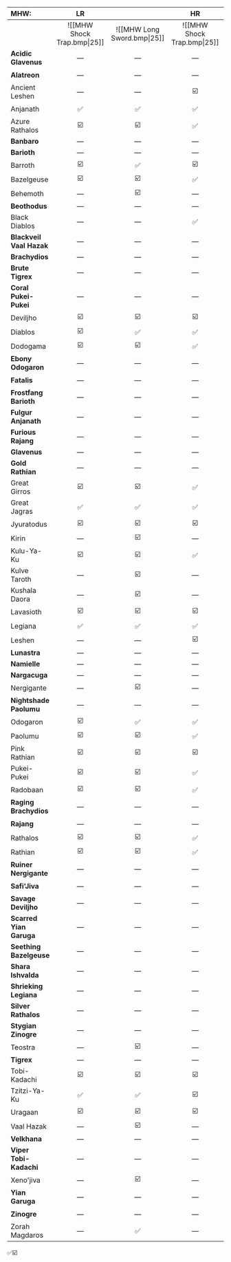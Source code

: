 
| MHW:                     |             LR              |                             |             HR              |                             |             MR              |                             |
| :----------------------- | :-------------------------: | :-------------------------: | :-------------------------: | :-------------------------: | :-------------------------: | :-------------------------: |
|                          | ![[MHW Shock Trap.bmp\|25]] | ![[MHW Long Sword.bmp\|25]] | ![[MHW Shock Trap.bmp\|25]] | ![[MHW Long Sword.bmp\|25]] | ![[MHW Shock Trap.bmp\|25]] | ![[MHW Long Sword.bmp\|25]] |
| **Acidic Glavenus**      |              —              |              —              |              —              |              —              |              ✅              |              ✅              |
| **Alatreon**             |              —              |              —              |              —              |              —              |              —              |             ☑️              |
| Ancient Leshen           |              —              |              —              |             ☑️              |             ☑️              |              —              |              —              |
| Anjanath                 |              ✅              |              ✅              |              ✅              |              ✅              |             ☑️              |             ☑️              |
| Azure Rathalos           |             ☑️              |             ☑️              |              ✅              |              ✅              |             ☑️              |             ☑️              |
| **Banbaro**              |              —              |              —              |              —              |              —              |              ✅              |              ✅              |
| **Barioth**              |              —              |              —              |              —              |              —              |              ✅              |              ✅              |
| Barroth                  |             ☑️              |              ✅              |             ☑️              |              ✅              |              ✅              |              ✅              |
| Bazelgeuse               |             ☑️              |             ☑️              |              ✅              |              ✅              |             ☑️              |             ☑️              |
| Behemoth                 |              —              |             ☑️              |              —              |             ☑️              |              —              |             ☑️              |
| **Beothodus**            |              —              |              —              |              —              |              —              |              ✅              |              ✅              |
| Black Diablos            |              —              |              —              |              ✅              |              ✅              |             ☑️              |             ☑️              |
| **Blackveil Vaal Hazak** |              —              |              —              |              —              |              —              |              —              |              ✅              |
| **Brachydios**           |              —              |              —              |              —              |              —              |              ✅              |              ✅              |
| **Brute Tigrex**         |              —              |              —              |              —              |              —              |             ☑️              |             ☑️              |
| **Coral Pukei-Pukei**    |              —              |              —              |              —              |              —              |              ✅              |              ✅              |
| Deviljho                 |             ☑️              |             ☑️              |             ☑️              |             ☑️              |             ☑️              |             ☑️              |
| Diablos                  |             ☑️              |              ✅              |              ✅              |              ✅              |              ✅              |              ✅              |
| Dodogama                 |             ☑️              |             ☑️              |              ✅              |              ✅              |              ✅              |              ✅              |
| **Ebony Odogaron**       |              —              |              —              |              —              |              —              |              ✅              |              ✅              |
| **Fatalis**<br>          |              —              |              —              |              —              |              —              |              —              |             ☑️              |
| **Frostfang Barioth**    |              —              |              —              |              —              |              —              |             ☑️              |             ☑️              |
| **Fulgur Anjanath**      |              —              |              —              |              —              |              —              |              ✅              |              ✅              |
| **Furious Rajang**       |              —              |              —              |              —              |              —              |             ☑️              |             ☑️              |
| **Glavenus**             |              —              |              —              |              —              |              —              |              ✅              |              ✅              |
| **Gold Rathian**         |              —              |              —              |              —              |              —              |             ☑️              |             ☑️              |
| Great Girros             |             ☑️              |             ☑️              |              ✅              |              ✅              |              ✅              |              ✅              |
| Great Jagras             |              ✅              |              ✅              |              ✅              |              ✅              |              ✅              |              ✅              |
| Jyuratodus               |             ☑️              |             ☑️              |             ☑️              |             ☑️              |             ☑️              |             ☑️              |
| Kirin                    |              —              |             ☑️              |              —              |             ☑️              |              —              |              ✅              |
| Kulu-Ya-Ku               |             ☑️              |             ☑️              |              ✅              |              ✅              |              ✅              |              ✅              |
| Kulve Taroth             |              —              |             ☑️              |              —              |             ☑️              |              —              |             ☑️              |
| Kushala Daora            |              —              |             ☑️              |              —              |              ✅              |              —              |             ☑️              |
| Lavasioth                |             ☑️              |             ☑️              |             ☑️              |              ✅              |             ☑️              |             ☑️              |
| Legiana                  |              ✅              |              ✅              |              ✅              |              ✅              |             ☑️              |             ☑️              |
| Leshen                   |              —              |              —              |             ☑️              |             ☑️              |              —              |              —              |
| **Lunastra**             |              —              |              —              |              —              |              —              |              —              |              ✅              |
| **Namielle**             |              —              |              —              |              —              |              —              |              —              |              ✅              |
| **Nargacuga**            |              —              |              —              |              —              |              —              |              ✅              |              ✅              |
| Nergigante               |              —              |             ☑️              |              —              |              ✅              |              —              |             ☑️              |
| **Nightshade Paolumu**   |              —              |              —              |              —              |              —              |              ✅              |              ✅              |
| Odogaron                 |             ☑️              |              ✅              |              ✅              |              ✅              |              ✅              |              ✅              |
| Paolumu                  |             ☑️              |             ☑️              |              ✅              |              ✅              |             ☑️              |             ☑️              |
| Pink Rathian             |             ☑️              |             ☑️              |             ☑️              |              ✅              |             ☑️              |             ☑️              |
| Pukei-Pukei              |             ☑️              |             ☑️              |              ✅              |              ✅              |              ✅              |              ✅              |
| Radobaan                 |             ☑️              |             ☑️              |              ✅              |              ✅              |             ☑️              |             ☑️              |
| **Raging Brachydios**    |              —              |              —              |              —              |              —              |             ☑️              |             ☑️              |
| **Rajang**               |              —              |              —              |              —              |              —              |             ☑️              |             ☑️              |
| Rathalos                 |             ☑️              |             ☑️              |              ✅              |              ✅              |             ☑️              |             ☑️              |
| Rathian                  |             ☑️              |             ☑️              |              ✅              |              ✅              |             ☑️              |             ☑️              |
| **Ruiner Nergigante**    |              —              |              —              |              —              |              —              |              —              |              ✅              |
| **Safi'Jiva**            |              —              |              —              |              —              |              —              |              —              |             ☑️              |
| **Savage Deviljho**      |              —              |              —              |              —              |              —              |             ☑️              |             ☑️              |
| **Scarred Yian Garuga**  |              —              |              —              |              —              |              —              |             ☑️              |             ☑️              |
| **Seething Bazelgeuse**  |              —              |              —              |              —              |              —              |              ✅              |              ✅              |
| **Shara Ishvalda**       |              —              |              —              |              —              |              —              |              —              |              ✅              |
| **Shrieking Legiana**    |              —              |              —              |              —              |              —              |              ✅              |              ✅              |
| **Silver Rathalos**      |              —              |              —              |              —              |              —              |             ☑️              |             ☑️              |
| **Stygian Zinogre**      |              —              |              —              |              —              |              —              |             ☑️              |             ☑️              |
| Teostra                  |              —              |             ☑️              |              —              |              ✅              |              —              |             ☑️              |
| **Tigrex**               |              —              |              —              |              —              |              —              |              ✅              |              ✅              |
| Tobi-Kadachi             |             ☑️              |             ☑️              |             ☑️              |              ✅              |              ✅              |              ✅              |
| Tzitzi-Ya-Ku             |              ✅              |              ✅              |             ☑️              |              ✅              |              ✅              |              ✅              |
| Uragaan                  |             ☑️              |             ☑️              |             ☑️              |              ✅              |             ☑️              |             ☑️              |
| Vaal Hazak               |              —              |             ☑️              |              —              |              ✅              |              —              |             ☑️              |
| **Velkhana**             |              —              |              —              |              —              |              —              |              —              |              ✅              |
| **Viper Tobi-Kadachi**   |              —              |              —              |              —              |              —              |              ✅              |              ✅              |
| Xeno'jiva                |              —              |             ☑️              |              —              |              ✅              |              —              |             ☑️              |
| **Yian Garuga**          |              —              |              —              |              —              |              —              |             ☑️              |             ☑️              |
| **Zinogre**              |              —              |              —              |              —              |              —              |             ☑️              |             ☑️              |
| Zorah Magdaros           |              —              |              ✅              |              —              |              ✅              |              —              |             ☑️              |
✅☑️